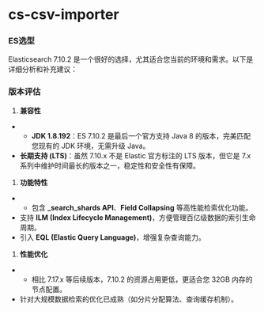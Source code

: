 # cs-csv-importer

### ES选型

Elasticsearch 7.10.2 是一个很好的选择，尤其适合您当前的环境和需求。以下是详细分析和补充建议：

### **版本评估**

1. **兼容性**

- - **JDK 1.8.192**：ES 7.10.2 是最后一个官方支持 Java 8 的版本，完美匹配您现有的 JDK 环境，无需升级 Java。
- **长期支持 (LTS)**：虽然 7.10.x 不是 Elastic 官方标注的 LTS 版本，但它是 7.x 系列中维护时间最长的版本之一，稳定性和安全性有保障。

1. **功能特性**

- - 包含 **_search_shards API**、**Field Collapsing** 等高性能检索优化功能。
- 支持 **ILM (Index Lifecycle Management)**，方便管理百亿级数据的索引生命周期。
- 引入 **EQL (Elastic Query Language)**，增强复杂查询能力。

1. **性能优化**

- - 相比 7.17.x 等后续版本，7.10.2 的资源占用更低，更适合您 32GB 内存的节点配置。
- 针对大规模数据检索的优化已成熟（如分片分配算法、查询缓存机制）。